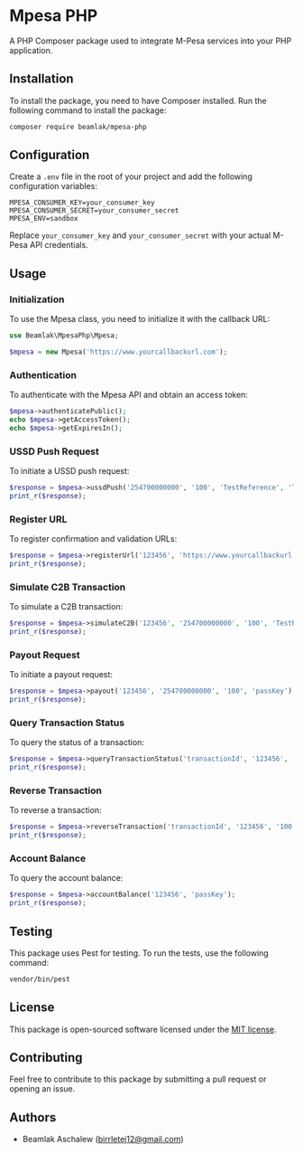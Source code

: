 # Mpesa PHP

A PHP Composer package used to integrate M-Pesa services into your PHP application.

## Installation

To install the package, you need to have Composer installed. Run the following command to install the package:

```bash
composer require beamlak/mpesa-php
```

## Configuration

Create a `.env` file in the root of your project and add the following configuration variables:

```plaintext
MPESA_CONSUMER_KEY=your_consumer_key
MPESA_CONSUMER_SECRET=your_consumer_secret
MPESA_ENV=sandbox
```

Replace `your_consumer_key` and `your_consumer_secret` with your actual M-Pesa API credentials.

## Usage

### Initialization

To use the Mpesa class, you need to initialize it with the callback URL:

```php
use Beamlak\MpesaPhp\Mpesa;

$mpesa = new Mpesa('https://www.yourcallbackurl.com');
```

### Authentication

To authenticate with the Mpesa API and obtain an access token:

```php
$mpesa->authenticatePublic();
echo $mpesa->getAccessToken();
echo $mpesa->getExpiresIn();
```

### USSD Push Request

To initiate a USSD push request:

```php
$response = $mpesa->ussdPush('254700000000', '100', 'TestReference', 'ThirdPartyID', '123456', 'passKey');
print_r($response);
```

### Register URL

To register confirmation and validation URLs:

```php
$response = $mpesa->registerUrl('123456', 'https://www.yourcallbackurl.com/confirmation', 'https://www.yourcallbackurl.com/validation');
print_r($response);
```

### Simulate C2B Transaction

To simulate a C2B transaction:

```php
$response = $mpesa->simulateC2B('123456', '254700000000', '100', 'TestReference');
print_r($response);
```

### Payout Request

To initiate a payout request:

```php
$response = $mpesa->payout('123456', '254700000000', '100', 'passKey');
print_r($response);
```

### Query Transaction Status

To query the status of a transaction:

```php
$response = $mpesa->queryTransactionStatus('transactionId', '123456', 'passKey');
print_r($response);
```

### Reverse Transaction

To reverse a transaction:

```php
$response = $mpesa->reverseTransaction('transactionId', '123456', '100', 'receiver', 'receiverType', 'passKey', 'originalConversationID');
print_r($response);
```

### Account Balance

To query the account balance:

```php
$response = $mpesa->accountBalance('123456', 'passKey');
print_r($response);
```

## Testing

This package uses Pest for testing. To run the tests, use the following command:

```bash
vendor/bin/pest
```

## License

This package is open-sourced software licensed under the [MIT license](https://opensource.org/licenses/MIT).

## Contributing

Feel free to contribute to this package by submitting a pull request or opening an issue.

## Authors

- Beamlak Aschalew (birrletej12@gmail.com)
